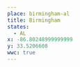 ```yaml
---
place: birmingham-al
title: Birmingham
states:
  - AL
x: -86.80248999999999
y: 33.5206608
wwc: true
---
```

